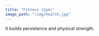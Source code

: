 ```yaml
---
title: "Fitness (Gym)"
image_path: "/img/health.jpg"
---
```


It builds persistence and physical strength.